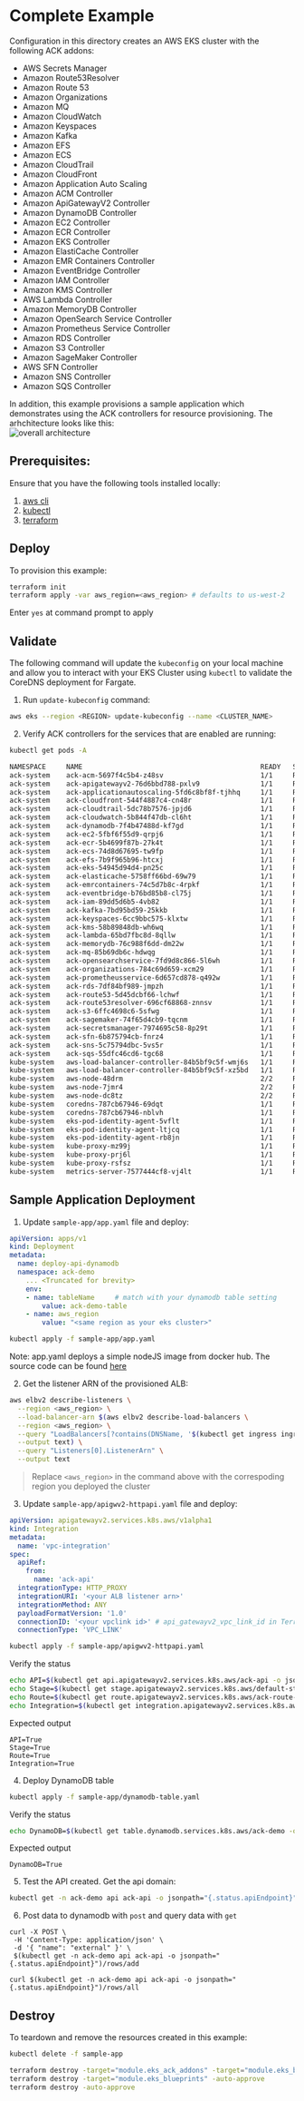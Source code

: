 # Complete Example

Configuration in this directory creates an AWS EKS cluster with the following ACK addons:
- AWS Secrets Manager
- Amazon Route53Resolver
- Amazon Route 53
- Amazon Organizations
- Amazon MQ
- Amazon CloudWatch
- Amazon Keyspaces
- Amazon Kafka
- Amazon EFS
- Amazon ECS
- Amazon CloudTrail
- Amazon CloudFront
- Amazon Application Auto Scaling
- Amazon ACM Controller
- Amazon ApiGatewayV2 Controller
- Amazon DynamoDB Controller
- Amazon EC2 Controller
- Amazon ECR Controller
- Amazon EKS Controller
- Amazon ElastiCache Controller
- Amazon EMR Containers Controller
- Amazon EventBridge Controller
- Amazon IAM Controller
- Amazon KMS Controller
- AWS Lambda Controller
- Amazon MemoryDB Controller
- Amazon OpenSearch Service Controller
- Amazon Prometheus Service Controller
- Amazon RDS Controller
- Amazon S3 Controller
- Amazon SageMaker Controller
- AWS SFN Controller
- Amazon SNS Controller
- Amazon SQS Controller

In addition, this example provisions a sample application which demonstrates using the ACK controllers for resource provisioning.
The arhchitecture looks like this: <br>
![overall architecture](images/ACK_microservice.png)

## Prerequisites:

Ensure that you have the following tools installed locally:

1. [aws cli](https://docs.aws.amazon.com/cli/latest/userguide/install-cliv2.html)
2. [kubectl](https://Kubernetes.io/docs/tasks/tools/)
3. [terraform](https://learn.hashicorp.com/tutorials/terraform/install-cli)

## Deploy

To provision this example:

```sh
terraform init
terraform apply -var aws_region=<aws_region> # defaults to us-west-2
```

Enter `yes` at command prompt to apply

## Validate

The following command will update the `kubeconfig` on your local machine and allow you to interact with your EKS Cluster using `kubectl` to validate the CoreDNS deployment for Fargate.

1. Run `update-kubeconfig` command:

```sh
aws eks --region <REGION> update-kubeconfig --name <CLUSTER_NAME>
```

2. Verify ACK controllers for the services that are enabled are running:

```sh
kubectl get pods -A

NAMESPACE     NAME                                            READY   STATUS    RESTARTS   AGE
ack-system    ack-acm-5697f4c5b4-z48sv                        1/1     Running   0          30m
ack-system    ack-apigatewayv2-76d6bbd788-pxlv9               1/1     Running   0          27m
ack-system    ack-applicationautoscaling-5fd6c8bf8f-tjhhq     1/1     Running   0          28m
ack-system    ack-cloudfront-544f4887c4-cn48r                 1/1     Running   0          27m
ack-system    ack-cloudtrail-5dc78b7576-jpjd6                 1/1     Running   0          26m
ack-system    ack-cloudwatch-5b844f47db-cl6ht                 1/1     Running   0          28m
ack-system    ack-dynamodb-7f4b47488d-kf7gd                   1/1     Running   0          30m
ack-system    ack-ec2-5fbf6f55d9-qrpj6                        1/1     Running   0          29m
ack-system    ack-ecr-5b4699f87b-27k4t                        1/1     Running   0          27m
ack-system    ack-ecs-74d8d67695-tw9fp                        1/1     Running   0          28m
ack-system    ack-efs-7b9f965b96-htcxj                        1/1     Running   0          28m
ack-system    ack-eks-54945d94d4-pn25c                        1/1     Running   0          30m
ack-system    ack-elasticache-5758ff66bd-69w79                1/1     Running   0          29m
ack-system    ack-emrcontainers-74c5d7b8c-4rpkf               1/1     Running   0          29m
ack-system    ack-eventbridge-b76bd85b8-cl75j                 1/1     Running   0          30m
ack-system    ack-iam-89dd5d6b5-4vb82                         1/1     Running   0          28m
ack-system    ack-kafka-7bd95bd59-25kkb                       1/1     Running   0          28m
ack-system    ack-keyspaces-6cc9bbc575-klxtw                  1/1     Running   0          26m
ack-system    ack-kms-58b89848db-wh6wq                        1/1     Running   0          27m
ack-system    ack-lambda-65bd7fbc8d-8qllw                     1/1     Running   0          27m
ack-system    ack-memorydb-76c988f6dd-dm22w                   1/1     Running   0          29m
ack-system    ack-mq-85b69db6c-hdwqg                          1/1     Running   0          26m
ack-system    ack-opensearchservice-7fd9d8c866-5l6wh          1/1     Running   0          29m
ack-system    ack-organizations-784c69d659-xcm29              1/1     Running   0          27m
ack-system    ack-prometheusservice-6d657cd878-q492w          1/1     Running   0          30m
ack-system    ack-rds-7df84bf989-jmpzh                        1/1     Running   0          26m
ack-system    ack-route53-5d45dcbf66-lchwf                    1/1     Running   0          27m
ack-system    ack-route53resolver-696cf68868-znnsv            1/1     Running   0          26m
ack-system    ack-s3-6ffc4698c6-5sfwg                         1/1     Running   0          30m
ack-system    ack-sagemaker-74f65d4cb9-tqcnm                  1/1     Running   0          27m
ack-system    ack-secretsmanager-7974695c58-8p29t             1/1     Running   0          30m
ack-system    ack-sfn-6b875794cb-fnrz4                        1/1     Running   0          26m
ack-system    ack-sns-5c75794dbc-5vs5r                        1/1     Running   0          27m
ack-system    ack-sqs-55dfc46cd6-tgc68                        1/1     Running   0          26m
kube-system   aws-load-balancer-controller-84b5bf9c5f-wmj6s   1/1     Running   0          28m
kube-system   aws-load-balancer-controller-84b5bf9c5f-xz5bd   1/1     Running   0          28m
kube-system   aws-node-48drm                                  2/2     Running   0          26m
kube-system   aws-node-7jmr4                                  2/2     Running   0          26m
kube-system   aws-node-dc8tz                                  2/2     Running   0          26m
kube-system   coredns-787cb67946-69dqt                        1/1     Running   0          33m
kube-system   coredns-787cb67946-nblvh                        1/1     Running   0          33m
kube-system   eks-pod-identity-agent-5vflt                    1/1     Running   0          27m
kube-system   eks-pod-identity-agent-ltjcq                    1/1     Running   0          27m
kube-system   eks-pod-identity-agent-rb8jn                    1/1     Running   0          27m
kube-system   kube-proxy-mz99j                                1/1     Running   0          30m
kube-system   kube-proxy-prj6l                                1/1     Running   0          30m
kube-system   kube-proxy-rsfsz                                1/1     Running   0          30m
kube-system   metrics-server-7577444cf8-vj4lt                 1/1     Running   0          31m
```

## Sample Application Deployment

1. Update `sample-app/app.yaml` file and deploy:

```yaml
apiVersion: apps/v1
kind: Deployment
metadata:
  name: deploy-api-dynamodb
  namespace: ack-demo
    ... <Truncated for brevity>
    env:
    - name: tableName     # match with your dynamodb table setting
        value: ack-demo-table
    - name: aws_region
        value: "<same region as your eks cluster>"
```

```sh
kubectl apply -f sample-app/app.yaml
```

Note: app.yaml deploys a simple nodeJS image from docker hub. The source code can be found [here](https://github.com/season1946/ack-microservices/tree/main/sample-app-code)

2. Get the listener ARN of the provisioned ALB:

```sh
aws elbv2 describe-listeners \
  --region <aws_region> \
  --load-balancer-arn $(aws elbv2 describe-load-balancers \
  --region <aws_region> \
  --query "LoadBalancers[?contains(DNSName, '$(kubectl get ingress ingress-api-dynamodb -n ack-demo -o=jsonpath="{.status.loadBalancer.ingress[].hostname}")')].LoadBalancerArn" \
  --output text) \
  --query "Listeners[0].ListenerArn" \
  --output text
```

> Replace `<aws_region>` in the command above with the correspoding region you deployed the cluster

3. Update `sample-app/apigwv2-httpapi.yaml` file and deploy:

```yaml
apiVersion: apigatewayv2.services.k8s.aws/v1alpha1
kind: Integration
metadata:
  name: 'vpc-integration'
spec:
  apiRef:
    from:
      name: 'ack-api'
  integrationType: HTTP_PROXY
  integrationURI: '<your ALB listener arn>'
  integrationMethod: ANY
  payloadFormatVersion: '1.0'
  connectionID: '<your vpclink id>' # api_gatewayv2_vpc_link_id in Terraform output
  connectionType: 'VPC_LINK'
```

```sh
kubectl apply -f sample-app/apigwv2-httpapi.yaml
```

Verify the status
```sh
echo API=$(kubectl get api.apigatewayv2.services.k8s.aws/ack-api -o jsonpath='{.status.conditions[?(@.type=="ACK.ResourceSynced")].status}')
echo Stage=$(kubectl get stage.apigatewayv2.services.k8s.aws/default-stage -o jsonpath='{.status.conditions[?(@.type=="ACK.ResourceSynced")].status}')
echo Route=$(kubectl get route.apigatewayv2.services.k8s.aws/ack-route-vpclink -o jsonpath='{.status.conditions[?(@.type=="ACK.ResourceSynced")].status}')
echo Integration=$(kubectl get integration.apigatewayv2.services.k8s.aws/vpc-integration -o jsonpath='{.status.conditions[?(@.type=="ACK.ResourceSynced")].status}')
```

Expected output
```
API=True
Stage=True
Route=True
Integration=True
```

4. Deploy DynamoDB table

```sh
kubectl apply -f sample-app/dynamodb-table.yaml
```

Verify the status
```sh
echo DynamoDB=$(kubectl get table.dynamodb.services.k8s.aws/ack-demo -o jsonpath='{.status.conditions[?(@.type=="ACK.ResourceSynced")].status}')
```

Expected output
```
DynamoDB=True
```

5. Test the API created. Get the api domain:

```sh
kubectl get -n ack-demo api ack-api -o jsonpath="{.status.apiEndpoint}"
```

6. Post data to dynamodb with `post` and query data with `get`

```
curl -X POST \
 -H 'Content-Type: application/json' \
 -d '{ "name": "external" }' \
 $(kubectl get -n ack-demo api ack-api -o jsonpath="{.status.apiEndpoint}")/rows/add

curl $(kubectl get -n ack-demo api ack-api -o jsonpath="{.status.apiEndpoint}")/rows/all
```

## Destroy

To teardown and remove the resources created in this example:

```sh
kubectl delete -f sample-app

terraform destroy -target="module.eks_ack_addons" -target="module.eks_blueprints_kubernetes_addons" -auto-approve
terraform destroy -target="module.eks_blueprints" -auto-approve
terraform destroy -auto-approve
```
